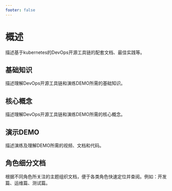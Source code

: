 ```yaml
---
footer: false
---
```


# 概述
描述基于kubernetes的DevOps开源工具链的配套文档、最佳实践等。

## 基础知识
描述理解DevOps开源工具链和演练DEMO所需的基础知识。

## 核心概念
描述理解DevOps开源工具链和演练DEMO所需的核心概念。

## 演示DEMO
描述演练及理解DEMO所需的视频、文档和代码。

## 角色细分文档
根据不同角色所关注的主题组织文档，便于各类角色快速定位并查阅。例如：开发篇、运维篇、测试篇。


